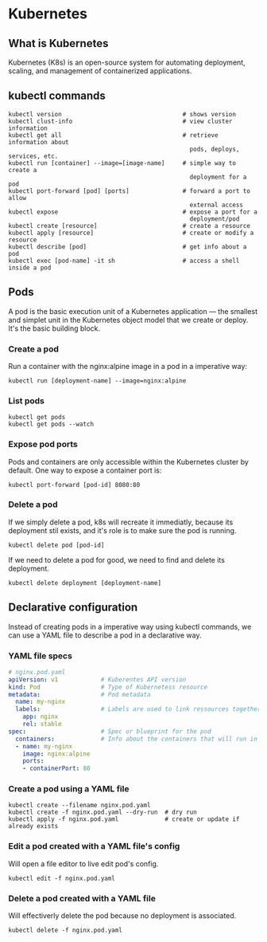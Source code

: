 # Kubernetes

## What is Kubernetes

Kubernetes (K8s) is an open-source system for automating deployment, scaling, 
and management of containerized applications.

## kubectl commands

```console
kubectl version                                  # shows version
kubectl clust-info                               # view cluster information
kubectl get all                                  # retrieve information about 
                                                   pods, deploys, services, etc.
kubectl run [container] --image=[image-name]     # simple way to create a   
                                                   deployment for a pod
kubectl port-forward [pod] [ports]               # forward a port to allow 
                                                   external access
kubectl expose                                   # expose a port for a 
                                                   deployment/pod
kubectl create [resource]                        # create a resource
kubectl apply [resource]                         # create or modify a resource
kubectl describe [pod]                           # get info about a pod
kubectl exec [pod-name] -it sh                   # access a shell inside a pod
```

## Pods

A pod is the basic execution unit of a Kubernetes application — the smallest
and simplet unit in the Kubernetes object model that we create or deploy. It's
the basic building block.

### Create a pod

Run a container with the nginx:alpine image in a pod in a imperative way:

```console
kubectl run [deployment-name] --image=nginx:alpine
```

### List pods

```console
kubectl get pods
kubectl get pods --watch
```

### Expose pod ports

Pods and containers are only accessible within the Kubernetes cluster by 
default. One way to expose a container port is:

```console
kubectl port-forward [pod-id] 8080:80
```

### Delete a pod

If we simply delete a pod, k8s will recreate it immediatly, because its 
deployment stil exists, and it's role is to make sure the pod is running.

```console
kubectl delete pod [pod-id]
```

If we need to delete a pod for good, we need to find and delete its deployment.

```console
kubectl delete deployment [deployment-name]
```

## Declarative configuration

Instead of creating pods in a imperative way using kubectl commands, we can use
a YAML file to describe a pod in a declarative way.

### YAML file specs

```yaml
# nginx.pod.yaml
apiVersion: v1            # Kuberentes API version
kind: Pod                 # Type of Kubernetess resource
metadata:                 # Pod metadata
  name: my-nginx
  labels:                 # Labels are used to link ressources together
    app: nginx
    rel: stable
spec:                     # Spec or blueprint for the pod
  containers:             # Info about the containers that will run in our pod
  - name: my-nginx
    image: nginx:alpine
    ports:
    - containerPort: 80
```

### Create a pod using a YAML file

```console
kubectl create --filename nginx.pod.yaml
kubectl create -f nginx.pod.yaml --dry-run  # dry run
kubectl apply -f nginx.pod.yaml             # create or update if already exists
```

### Edit a pod created with a YAML file's config

Will open a file editor to live edit pod's config.

```console
kubectl edit -f nginx.pod.yaml
```

### Delete a pod created with a YAML file

Will effectiverly delete the pod because no deployment is associated.

```console
kubectl delete -f nginx.pod.yaml
```
